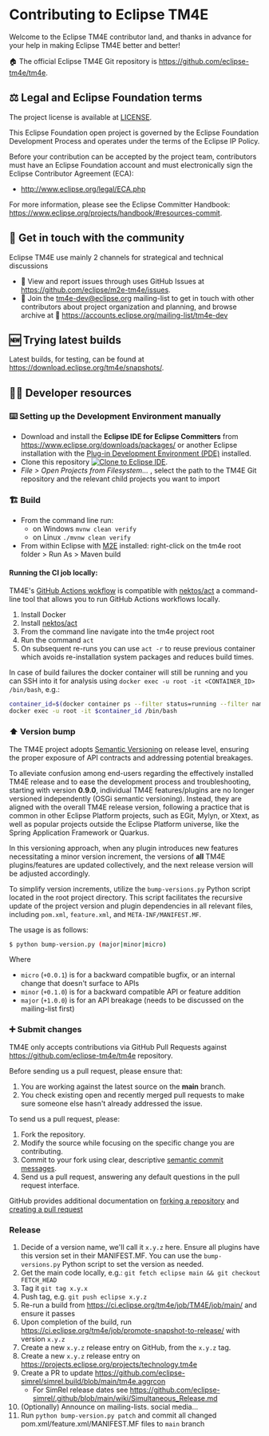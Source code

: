 # Contributing to Eclipse TM4E

Welcome to the Eclipse TM4E contributor land, and thanks in advance for your help in making Eclipse TM4E better and better!

🏠 The official Eclipse TM4E Git repository is https://github.com/eclipse-tm4e/tm4e.


## ⚖️ Legal and Eclipse Foundation terms

The project license is available at [LICENSE](LICENSE).

This Eclipse Foundation open project is governed by the Eclipse Foundation Development Process and operates under the terms of
the Eclipse IP Policy.

Before your contribution can be accepted by the project team, contributors must have an Eclipse Foundation account and must
electronically sign the Eclipse Contributor Agreement (ECA):
- http://www.eclipse.org/legal/ECA.php

For more information, please see the Eclipse Committer Handbook: https://www.eclipse.org/projects/handbook/#resources-commit.


## 💬 Get in touch with the community

Eclipse TM4E use mainly 2 channels for strategical and technical discussions

- 🐞 View and report issues through uses GitHub Issues at https://github.com/eclipse/m2e-tm4e/issues.
- 📧 Join the tm4e-dev@eclipse.org mailing-list to get in touch with other contributors about project organization and planning,
  and browse archive at 📜 https://accounts.eclipse.org/mailing-list/tm4e-dev


## 🆕 Trying latest builds

Latest builds, for testing, can be found at https://download.eclipse.org/tm4e/snapshots/.


## 🧑‍💻 Developer resources

### ⌨️ Setting up the Development Environment manually

- Download and install the **Eclipse IDE for Eclipse Committers** from https://www.eclipse.org/downloads/packages/ or another
  Eclipse installation with the [Plug-in Development Environment (PDE)](https://www.eclipse.org/pde/) installed.
- Clone this repository <a href="https://mickaelistria.github.io/redirctToEclipseIDECloneCommand/redirect.html"><img src="https://mickaelistria.github.io/redirctToEclipseIDECloneCommand/cloneToEclipseBadge.png" alt="Clone to Eclipse IDE"/></a>.
- _File > Open Projects from Filesystem..._ , select the path to the TM4E Git repository and the relevant child projects you want to import

### 🏗️ Build

- From the command line run:
  - on Windows `mvnw clean verify`
  - on Linux `./mvnw clean verify`
- From within Eclipse with [M2E](https://www.eclipse.org/m2e/) installed: right-click on the tm4e root folder > Run As > Maven build

#### Running the CI job locally:

TM4E's [GitHub Actions wokflow](.github/workflows/build.yml) is compatible with [nektos/act](https://github.com/nektos/act) a
command-line tool that allows you to run GitHub Actions workflows locally.

1. Install Docker
1. Install [nektos/act](https://github.com/nektos/act)
1. From the command line navigate into the tm4e project root
1. Run the command `act`
1. On subsequent re-runs you can use `act -r` to reuse previous container which avoids re-installation system packages and
   reduces build times.

In case of build failures the docker container will still be running and you can SSH into it for analysis
using `docker exec -u root -it <CONTAINER_ID> /bin/bash`, e.g.:
```bash
container_id=$(docker container ps --filter status=running --filter name=act-Build-build --format {{.ID}})
docker exec -u root -it $container_id /bin/bash
```

### ⬆️ Version bump

The TM4E project adopts [Semantic Versioning](https://semver.org/) on release level, ensuring the proper exposure of API contracts
and addressing potential breakages.

To alleviate confusion among end-users regarding the effectively installed TM4E release and to ease the development process and
troubleshooting, starting with version **0.9.0**, individual TM4E features/plugins are no longer versioned independently
(OSGi semantic versioning). Instead, they are aligned with the overall TM4E release version, following a practice that is common
in other Eclipse Platform projects, such as EGit, Mylyn, or Xtext, as well as popular projects outside the Eclipse Platform
universe, like the Spring Application Framework or Quarkus.

In this versioning approach, when any plugin introduces new features necessitating a minor version increment, the versions of
**all** TM4E plugins/features are updated collectively, and the next release version will be adjusted accordingly.

To simplify version increments, utilize the `bump-versions.py` Python script located in the root project directory. This script
facilitates the recursive update of the project version and plugin dependencies in all relevant files, including `pom.xml`,
`feature.xml`, and `META-INF/MANIFEST.MF`.

The usage is as follows:
```bash
$ python bump-version.py (major|minor|micro)
```

Where
- `micro` (`+0.0.1`) is for a backward compatible bugfix, or an internal change that doesn't surface to APIs
- `minor` (`+0.1.0`) is for a backward compatible API or feature addition
- `major` (`+1.0.0`) is for an API breakage (needs to be discussed on the mailing-list first)

### ➕ Submit changes

TM4E only accepts contributions via GitHub Pull Requests against https://github.com/eclipse-tm4e/tm4e repository.

Before sending us a pull request, please ensure that:

1. You are working against the latest source on the **main** branch.
1. You check existing open and recently merged pull requests to make sure someone else hasn't already addressed the issue.

To send us a pull request, please:

1. Fork the repository.
1. Modify the source while focusing on the specific change you are contributing.
1. Commit to your fork using clear, descriptive [semantic commit messages](https://www.conventionalcommits.org/en/).
1. Send us a pull request, answering any default questions in the pull request interface.

GitHub provides additional documentation on [forking a repository](https://help.github.com/articles/fork-a-repo/) and
[creating a pull request](https://help.github.com/articles/creating-a-pull-request/)

### Release

1. Decide of a version name, we'll call it `x.y.z` here. Ensure all plugins have this version set in their MANIFEST.MF.
   You can use the `bump-versions.py` Python script to set the version as needed.
1. Get the main code locally, e.g.: `git fetch eclipse main && git checkout FETCH_HEAD`
1. Tag it `git tag x.y.x`
1. Push tag, e.g. `git push eclipse x.y.z`
1. Re-run a build from https://ci.eclipse.org/tm4e/job/TM4E/job/main/ and ensure it passes
1. Upon completion of the build, run https://ci.eclipse.org/tm4e/job/promote-snapshot-to-release/ with version `x.y.z`
1. Create a new `x.y.z` release entry on GitHub, from the `x.y.z` tag.
1. Create a new `x.y.z` release entry on https://projects.eclipse.org/projects/technology.tm4e
1. Create a PR to update https://github.com/eclipse-simrel/simrel.build/blob/main/tm4e.aggrcon
   - For SimRel release dates see https://github.com/eclipse-simrel/.github/blob/main/wiki/Simultaneous_Release.md
1. (Optionally) Announce on mailing-lists. social media...
1. Run `python bump-version.py patch` and commit all changed pom.xml/feature.xml/MANIFEST.MF files to `main` branch
